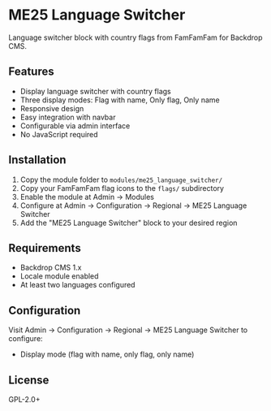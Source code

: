 # ME25 Language Switcher

Language switcher block with country flags from FamFamFam for Backdrop CMS.

## Features

- Display language switcher with country flags
- Three display modes: Flag with name, Only flag, Only name
- Responsive design
- Easy integration with navbar
- Configurable via admin interface
- No JavaScript required

## Installation

1. Copy the module folder to `modules/me25_language_switcher/`
2. Copy your FamFamFam flag icons to the `flags/` subdirectory
3. Enable the module at Admin → Modules
4. Configure at Admin → Configuration → Regional → ME25 Language Switcher
5. Add the "ME25 Language Switcher" block to your desired region

## Requirements

- Backdrop CMS 1.x
- Locale module enabled
- At least two languages configured

## Configuration

Visit Admin → Configuration → Regional → ME25 Language Switcher to configure:
- Display mode (flag with name, only flag, only name)

## License

GPL-2.0+

